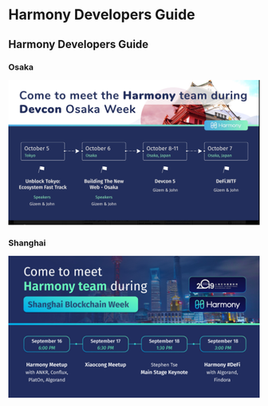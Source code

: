 # Harmony Developers Guide

## Harmony Developers Guide

### Osaka

![Harmony in Osaka](.gitbook/assets/devconosaka1.png)

### Shanghai

![Harmony in Shanghai](.gitbook/assets/harmonyshanghai-1.jpg)

